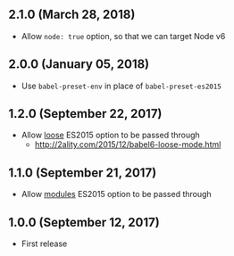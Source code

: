 ## 2.1.0 (March 28, 2018)

* Allow `node: true` option, so that we can target Node v6

## 2.0.0 (January 05, 2018)

* Use `babel-preset-env` in place of `babel-preset-es2015`

## 1.2.0 (September 22, 2017)

* Allow [loose](https://babeljs.io/docs/plugins/preset-es2015/#optionsloose) ES2015 option to be passed through
  - http://2ality.com/2015/12/babel6-loose-mode.html

## 1.1.0 (September 21, 2017)

* Allow [modules](https://babeljs.io/docs/plugins/preset-es2015/#optionsmodules) ES2015 option to be passed through

## 1.0.0 (September 12, 2017)

* First release

